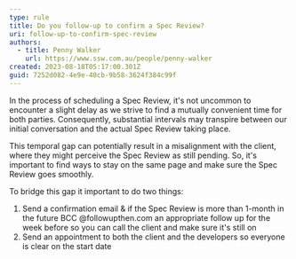 ```yaml
---
type: rule
title: Do you follow-up to confirm a Spec Review?
uri: follow-up-to-confirm-spec-review
authors:
  - title: Penny Walker
    url: https://www.ssw.com.au/people/penny-walker
created: 2023-08-18T05:17:00.301Z
guid: 7252d082-4e9e-40cb-9b58-3624f384c99f
---
```

In the process of scheduling a Spec Review, it's not uncommon to encounter a slight delay as we strive to find a mutually convenient time for both parties. Consequently, substantial intervals may transpire between our initial conversation and the actual Spec Review taking place.

This temporal gap can potentially result in a misalignment with the client, where they might perceive the Spec Review as still pending. So, it's important to find ways to stay on the same page and make sure the Spec Review goes smoothly.

<!--endintro-->

To bridge this gap it important to do two things:

1. Send a confirmation email & if the Spec Review is more than 1-month in the future BCC @followupthen.com an appropriate follow up for the week before so you can call the client and make sure it's still on
2. Send an appointment to both the client and the developers so everyone is clear on the start date
